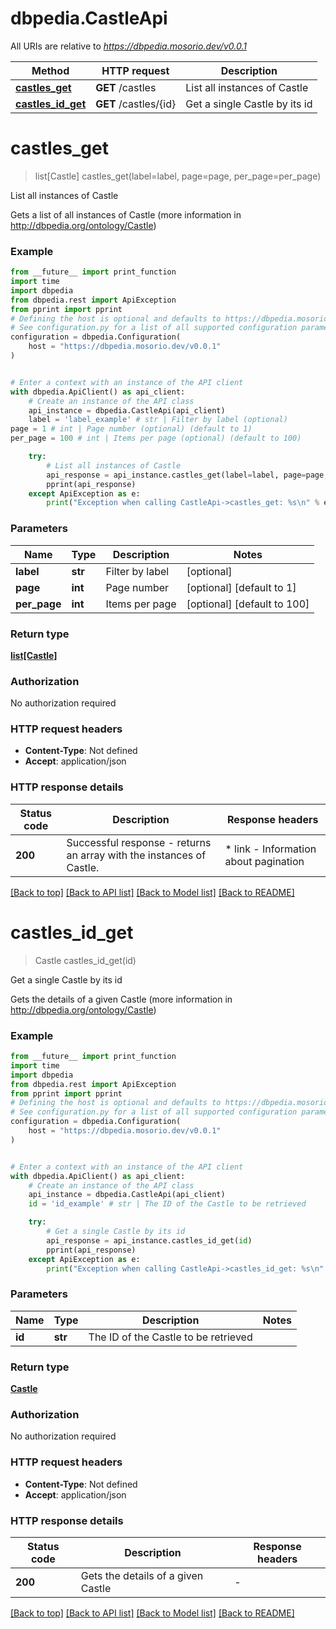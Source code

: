 # dbpedia.CastleApi

All URIs are relative to *https://dbpedia.mosorio.dev/v0.0.1*

Method | HTTP request | Description
------------- | ------------- | -------------
[**castles_get**](CastleApi.md#castles_get) | **GET** /castles | List all instances of Castle
[**castles_id_get**](CastleApi.md#castles_id_get) | **GET** /castles/{id} | Get a single Castle by its id


# **castles_get**
> list[Castle] castles_get(label=label, page=page, per_page=per_page)

List all instances of Castle

Gets a list of all instances of Castle (more information in http://dbpedia.org/ontology/Castle)

### Example

```python
from __future__ import print_function
import time
import dbpedia
from dbpedia.rest import ApiException
from pprint import pprint
# Defining the host is optional and defaults to https://dbpedia.mosorio.dev/v0.0.1
# See configuration.py for a list of all supported configuration parameters.
configuration = dbpedia.Configuration(
    host = "https://dbpedia.mosorio.dev/v0.0.1"
)


# Enter a context with an instance of the API client
with dbpedia.ApiClient() as api_client:
    # Create an instance of the API class
    api_instance = dbpedia.CastleApi(api_client)
    label = 'label_example' # str | Filter by label (optional)
page = 1 # int | Page number (optional) (default to 1)
per_page = 100 # int | Items per page (optional) (default to 100)

    try:
        # List all instances of Castle
        api_response = api_instance.castles_get(label=label, page=page, per_page=per_page)
        pprint(api_response)
    except ApiException as e:
        print("Exception when calling CastleApi->castles_get: %s\n" % e)
```

### Parameters

Name | Type | Description  | Notes
------------- | ------------- | ------------- | -------------
 **label** | **str**| Filter by label | [optional] 
 **page** | **int**| Page number | [optional] [default to 1]
 **per_page** | **int**| Items per page | [optional] [default to 100]

### Return type

[**list[Castle]**](Castle.md)

### Authorization

No authorization required

### HTTP request headers

 - **Content-Type**: Not defined
 - **Accept**: application/json

### HTTP response details
| Status code | Description | Response headers |
|-------------|-------------|------------------|
**200** | Successful response - returns an array with the instances of Castle. |  * link - Information about pagination <br>  |

[[Back to top]](#) [[Back to API list]](../README.md#documentation-for-api-endpoints) [[Back to Model list]](../README.md#documentation-for-models) [[Back to README]](../README.md)

# **castles_id_get**
> Castle castles_id_get(id)

Get a single Castle by its id

Gets the details of a given Castle (more information in http://dbpedia.org/ontology/Castle)

### Example

```python
from __future__ import print_function
import time
import dbpedia
from dbpedia.rest import ApiException
from pprint import pprint
# Defining the host is optional and defaults to https://dbpedia.mosorio.dev/v0.0.1
# See configuration.py for a list of all supported configuration parameters.
configuration = dbpedia.Configuration(
    host = "https://dbpedia.mosorio.dev/v0.0.1"
)


# Enter a context with an instance of the API client
with dbpedia.ApiClient() as api_client:
    # Create an instance of the API class
    api_instance = dbpedia.CastleApi(api_client)
    id = 'id_example' # str | The ID of the Castle to be retrieved

    try:
        # Get a single Castle by its id
        api_response = api_instance.castles_id_get(id)
        pprint(api_response)
    except ApiException as e:
        print("Exception when calling CastleApi->castles_id_get: %s\n" % e)
```

### Parameters

Name | Type | Description  | Notes
------------- | ------------- | ------------- | -------------
 **id** | **str**| The ID of the Castle to be retrieved | 

### Return type

[**Castle**](Castle.md)

### Authorization

No authorization required

### HTTP request headers

 - **Content-Type**: Not defined
 - **Accept**: application/json

### HTTP response details
| Status code | Description | Response headers |
|-------------|-------------|------------------|
**200** | Gets the details of a given Castle |  -  |

[[Back to top]](#) [[Back to API list]](../README.md#documentation-for-api-endpoints) [[Back to Model list]](../README.md#documentation-for-models) [[Back to README]](../README.md)

